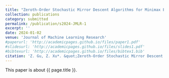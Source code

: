 ```yaml
---
title: "Zeroth-Order Stochastic Mirror Descent Algorithms for Minimax Excess Risk Optimization"
collection: publications
category: submitted
permalink: /publication/s2024-JMLR-1
excerpt: ''
date: 2024-01-02
venue: 'Journal of Machine Learning Research'
#paperurl: 'http://academicpages.github.io/files/paper1.pdf'
#slidesurl: 'http://academicpages.github.io/files/slides1.pdf'
#bibtexurl: 'http://academicpages.github.io/files/bibtex1.bib'
citation: 'Z. Gu, Z. Xu*. &quot;Zeroth-Order Stochastic Mirror Descent Algorithms for Minimax Excess Risk Optimization.&quot; <i>Journal of Machine Learning Research</i>. submitted. (2024).'
---
```

This paper is about {{ page.title }}.
